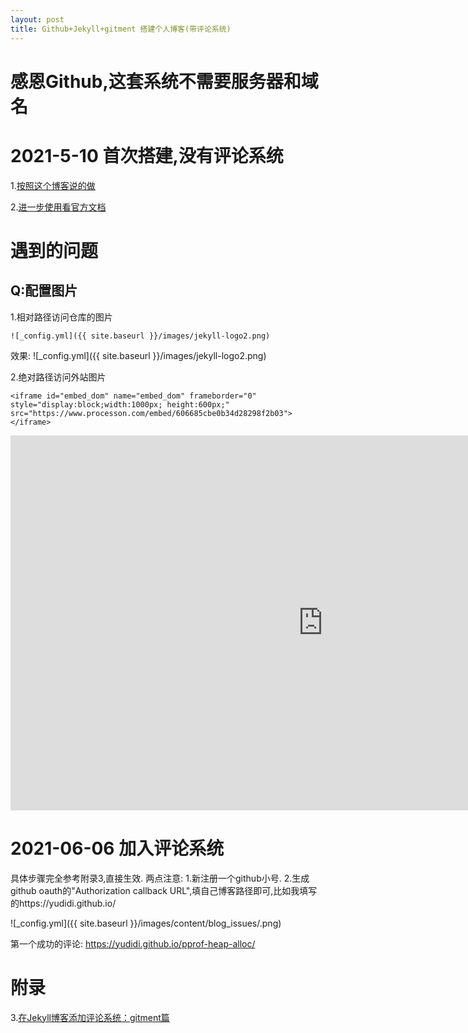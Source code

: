 ```yaml
---
layout: post
title: Github+Jekyll+gitment 搭建个人博客(带评论系统)
---
```

# 感恩Github,这套系统不需要服务器和域名

# 2021-5-10 首次搭建,没有评论系统
1.[按照这个博客说的做](https://www.jianshu.com/p/95646037acdc/)

2.[进一步使用看官方文档](https://jekyllrb.com/docs/posts/)

# 遇到的问题
## Q:配置图片
1.相对路径访问仓库的图片
```
![_config.yml]({{ site.baseurl }}/images/jekyll-logo2.png)
```
效果:
![_config.yml]({{ site.baseurl }}/images/jekyll-logo2.png)

2.绝对路径访问外站图片

```
<iframe id="embed_dom" name="embed_dom" frameborder="0" style="display:block;width:1000px; height:600px;" src="https://www.processon.com/embed/606685cbe0b34d28298f2b03"></iframe>
```

<iframe id="embed_dom" name="embed_dom" frameborder="0" style="display:block;width:1000px; height:600px;" src="https://www.processon.com/embed/606685cbe0b34d28298f2b03"></iframe>

# 2021-06-06 加入评论系统
具体步骤完全参考附录3,直接生效.
两点注意:
1.新注册一个github小号.
2.生成github oauth的"Authorization callback URL",填自己博客路径即可,比如我填写的https://yudidi.github.io/

![_config.yml]({{ site.baseurl }}/images/content/blog_issues/.png)

第一个成功的评论:
https://yudidi.github.io/pprof-heap-alloc/

# 附录
3.[在Jekyll博客添加评论系统：gitment篇](https://jacobpan3g.github.io/cn/2017/07/17/gitment-in-jekyll/#2-%E5%9C%A8jekyll%E5%8D%9A%E5%AE%A2%E8%B0%83%E7%94%A8gitment)
